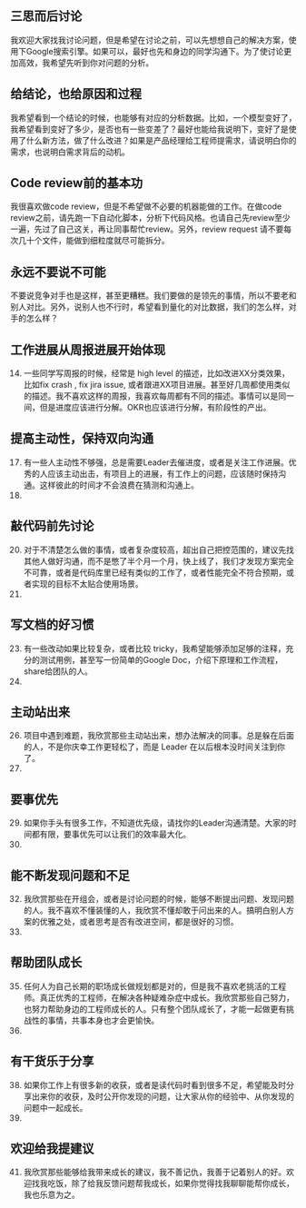 ## 三思而后讨论
我欢迎大家找我讨论问题，但是希望在讨论之前，可以先想想自己的解决方案，使用下Google搜索引擎。如果可以，最好也先和身边的同学沟通下。为了使讨论更加高效，我希望先听到你对问题的分析。
  
## 给结论，也给原因和过程
我希望看到一个结论的时候，也能够有对应的分析数据。比如，一个模型变好了，我希望看到变好了多少，是否也有一些变差了？最好也能给我说明下，变好了是使用了什么新方法，做了什么改进？如果是产品经理给工程师提需求，请说明白你的需求，也说明白需求背后的动机。

## Code review前的基本功
我很喜欢做code review，但是不希望做不必要的机器能做的工作。在做code review之前，请先跑一下自动化脚本，分析下代码风格。也请自己先review至少一遍，先过了自己这关，再让同事帮忙review。另外，review request 请不要每次几十个文件，能做到细粒度就尽可能拆分。

## 永远不要说不可能
不要说竞争对手也是这样，甚至更糟糕。我们要做的是领先的事情，所以不要老和别人对比。另外，说别人也不行时，希望看到量化的对比数据，我们的怎么样，对手的怎么样？

## 工作进展从周报进展开始体现
14.  一些同学写周报的时候，经常是 high level 的描述，比如改进XX分类效果，比如fix crash , fix jira issue, 或者跟进XX项目进展。甚至好几周都使用类似的描述。我不喜欢这样的周报，我喜欢每周都有不同的描述。事情可以是同一间，但是进度应该进行分解。OKR也应该进行分解，有阶段性的产出。

## 提高主动性，保持双向沟通
17.  有一些人主动性不够强，总是需要Leader去催进度，或者是关注工作进展。优秀的人应该主动出击，有项目上的进展，有工作上的问题，应该随时保持沟通。这样彼此的时间才不会浪费在猜测和沟通上。
18.  
## 敲代码前先讨论
20.  对于不清楚怎么做的事情，或者复杂度较高，超出自己把控范围的，建议先找其他人做好沟通，而不是憋了半个月一个月，快上线了，我们才发现方案完全不可靠，或者是代码库里已经有类似的工作了，或者性能完全不符合预期，或者实现的目标不太贴合使用场景。
21.  
## 写文档的好习惯
23.  有一些改动如果比较复杂，或者比较 tricky，我希望能够添加足够的注释，充分的测试用例，甚至写一份简单的Google Doc，介绍下原理和工作流程， share给团队的人。
24.  
## 主动站出来
26.  项目中遇到难题，我欣赏那些主动站出来，想办法解决的同事。总是躲在后面的人，不是你庆幸工作更轻松了，而是 Leader 在以后根本没时间关注到你了。
27.  
## 要事优先
29.  如果你手头有很多工作，不知道优先级，请找你的Leader沟通清楚。大家的时间都有限，要事优先可以让我们的效率最大化。
30.  
## 能不断发现问题和不足
32.  我欣赏那些在开组会，或者是讨论问题的时候，能够不断提出问题、发现问题的人。我不喜欢不懂装懂的人，我欣赏不懂却敢于问出来的人。搞明白别人方案的优雅之处，或者思考是否有改进空间，都是很好的习惯。
33.  
## 帮助团队成长
35.  任何人为自己长期的职场成长做规划都是对的，但是我不喜欢老挑活的工程师。真正优秀的工程师，在解决各种疑难杂症中成长。我欣赏那些自己努力，也努力帮助身边的工程师成长的人。只有整个团队成长了，才能一起做更有挑战性的事情，共事本身也才会更愉快。
36.  
## 有干货乐于分享
38.  如果你工作上有很多新的收获，或者是读代码时看到很多不足，希望能及时分享出来你的收获，及时公开你发现的问题，让大家从你的经验中、从你发现的问题中一起成长。
39.  
## 欢迎给我提建议
41.  我欣赏那些能够给我带来成长的建议，我不善记仇，我善于记着别人的好。欢迎找我吃饭，除了给我反馈问题帮我成长，如果你觉得找我聊聊能帮你成长，我也乐意为之。
<!--stackedit_data:
eyJoaXN0b3J5IjpbLTEwMTMxODQ2MTldfQ==
-->